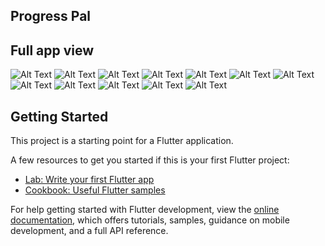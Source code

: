 
## Progress Pal


## Full app view
![Alt Text](assets/screenshots/ss0.png)
![Alt Text](assets/screenshots/ss1.png)
![Alt Text](assets/screenshots/ss2.png)
![Alt Text](assets/screenshots/ss3.png)
![Alt Text](assets/screenshots/ss4.png)
![Alt Text](assets/screenshots/ss5.png)
![Alt Text](assets/screenshots/ss6.png)
![Alt Text](assets/screenshots/ss7.png)
![Alt Text](assets/screenshots/ss8.png)
![Alt Text](assets/screenshots/ss9.png)
![Alt Text](assets/screenshots/ss10.png)
![Alt Text](assets/screenshots/ss11.png)



## Getting Started

This project is a starting point for a Flutter application.

A few resources to get you started if this is your first Flutter project:

- [Lab: Write your first Flutter app](https://docs.flutter.dev/get-started/codelab)
- [Cookbook: Useful Flutter samples](https://docs.flutter.dev/cookbook)

For help getting started with Flutter development, view the
[online documentation](https://docs.flutter.dev/), which offers tutorials,
samples, guidance on mobile development, and a full API reference.
